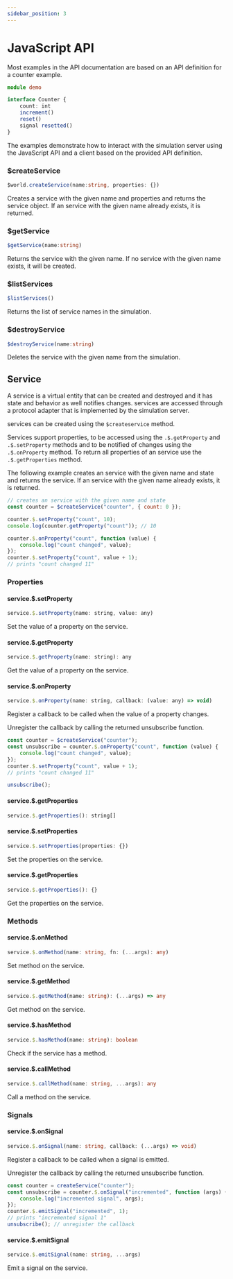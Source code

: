 ```yaml
---
sidebar_position: 3
---
```


# JavaScript API

Most examples in the API documentation are based on an API definition for a counter example.

```ts
module demo

interface Counter {
    count: int
    increment()
    reset()
    signal resetted()
}
```

The examples demonstrate how to interact with the simulation server using the JavaScript API and a client based on the provided API definition.



### $createService

```ts
$world.createService(name:string, properties: {})
```

Creates a service with the given name and properties and returns the service object. If an service with the given name already exists, it is returned.

### $getService

```ts
$getService(name:string)
```

Returns the service with the given name. If no service with the given name exists, it will be created.

### $listServices

```ts
$listServices()
```

Returns the list of service names in the simulation.

### $destroyService

```ts
$destroyService(name:string)
```

Deletes the service with the given name from the simulation.

## Service

A service is a virtual entity that can be created and destroyed and it has state and behavior as well notifies changes. services are accessed through a protocol adapter that is implemented by the simulation server.

services can be created using the `$createservice` method.

Services support properties, to be accessed using the `.$.getProperty` and `.$.setProperty` methods and to be notified of changes using the `.$.onProperty` method. To return all properties of an service use the `.$.getProperties` method. 

The following example creates an service with the given name and state and returns the service. If an service with the given name already exists, it is returned.

```js
// creates an service with the given name and state
const counter = $createService("counter", { count: 0 });

counter.$.setProperty("count", 10);
console.log(counter.getProperty("count")); // 10

counter.$.onProperty("count", function (value) {
    console.log("count changed", value);
});
counter.$.setProperty("count", value + 1);
// prints "count changed 11"
```

### Properties

#### service.$.setProperty

```js
service.$.setProperty(name: string, value: any)
```

Set the value of a property on the service.

#### service.$.getProperty

```js
service.$.getProperty(name: string): any
```

Get the value of a property on the service.

#### service.$.onProperty

```js
service.$.onProperty(name: string, callback: (value: any) => void)
```

Register a callback to be called when the value of a property changes.

Unregister the callback by calling the returned unsubscribe function.

```js
const counter = $createService("counter");
const unsubscribe = counter.$.onProperty("count", function (value) {
    console.log("count changed", value);
});
counter.$.setProperty("count", value + 1);
// prints "count changed 11"

unsubscribe();
```

#### service.$.getProperties

```js
service.$.getProperties(): string[]
```

#### service.$.setProperties

```ts
service.$.setProperties(properties: {})
```

Set the properties on the service.

#### service.$.getProperties

```ts
service.$.getProperties(): {}
```

Get the properties on the service.


### Methods

#### service.$.onMethod

```ts
service.$.onMethod(name: string, fn: (...args): any)
```

Set method on the service.

#### service.$.getMethod

```ts
service.$.getMethod(name: string): (...args) => any
```

Get method on the service.

#### service.$.hasMethod

```ts
service.$.hasMethod(name: string): boolean
```

Check if the service has a method.

#### service.$.callMethod

```ts
service.$.callMethod(name: string, ...args): any
```

Call a method on the service.


### Signals

#### service.$.onSignal

```ts
service.$.onSignal(name: string, callback: (...args) => void)
```

Register a callback to be called when a signal is emitted.

Unregister the callback by calling the returned unsubscribe function.

```js
const counter = createService("counter");
const unsubscribe = counter.$.onSignal("incremented", function (args) {
    console.log("incremented signal", args);
});
counter.$.emitSignal("incremented", 1);
// prints "incremented signal 1"
unsubscribe(); // unregister the callback
```

#### service.$.emitSignal

```ts   
service.$.emitSignal(name: string, ...args)
```

Emit a signal on the service.
